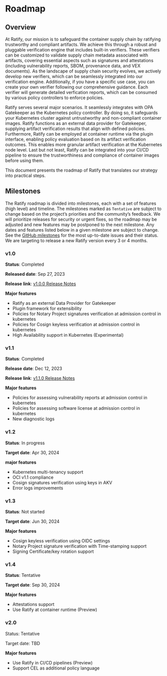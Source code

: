 # Roadmap

## Overview

At Ratify, our mission is to safeguard the container supply chain by ratifying trustworthy and compliant artifacts. We achieve this through a robust and pluggable verification engine that includes built-in verifiers. These verifiers can be customized to validate supply chain metadata associated with artifacts, covering essential aspects such as signatures and attestations (including vulnerability reports, SBOM, provenance data, and VEX documents). As the landscape of supply chain security evolves, we actively develop new verifiers, which can be seamlessly integrated into our verification engine. Additionally, if you have a specific use case, you can create your own verifier following our comprehensive guidance. Each verifier will generate detailed verfication reports, which can be consumed by various policy controllers to enforce policies.

Ratify serves several major scenarios. It seamlessly integrates with OPA Gatekeeper as the Kubernetes policy controller. By doing so, it safeguards your Kubernetes cluster against untrustworthy and non-compliant container images. Ratify functions as an external data provider for Gatekeeper, supplying artifact verification results that align with defined policies. Furthermore, Ratify can be employed at container runtime via the plugin interface, enabling policy evaluation based on its artifact verification outcomes. This enables more granular artifact verification at the Kubernetes node level. Last but not least, Ratify can be integrated into your CI/CD pipeline to ensure the trustworthiness and compliance of container images before using them. 

This document presents the roadmap of Ratify that translates our strategy into practical steps.

## Milestones

The Ratify roadmap is divided into milestones, each with a set of features (high level) and timeline. The milestones marked as `Tentative` are subject to change based on the project’s priorities and the community’s feedback. We will prioritize releases for security or urgent fixes, so the roadmap may be adjusted and new features may be postponed to the next milestone. Any dates and features listed below in a given milestone are subject to change. See the [GitHub milestones](https://github.com/deislabs/ratify/milestones?state=open) for the most up-to-date issues and their status. We are targeting to release a new Ratify version every 3 or 4 months.

### v1.0

**Status**: Completed

**Released date**: Sep 27, 2023

**Release link**: [v1.0.0 Release Notes](https://github.com/deislabs/ratify/releases/tag/v1.0.0)

**Major features**

- Ratify as an external Data Provider for Gatekeeper
- Plugin framework for extensibility
- Policies for Notary Project signatures verification at admission control in kubernetes
- Policies for Cosign keyless verification at admission control in kubernetes
- High Availability support in Kubernetes (Experimental)

### v1.1

**Status**: Completed

**Release date**: Dec 12, 2023

**Release link**: [v1.1.0 Release Notes](https://github.com/deislabs/ratify/releases/tag/v1.1.0)

**Major features**

- Policies for assessing vulnerability reports at admission control in kubernetes
- Policies for assessing software license at admission control in kubernetes
- New diagnostic logs

### v1.2

**Status**: In progress

**Target date**: Apr 30, 2024

**major features**

- Kubernetes multi-tenancy support
- OCI v1.1 compliance
- Cosign signatures verification using keys in AKV
- Error logs improvements

### v1.3

**Status**: Not started

**Target date**: Jun 30, 2024

**Major features**

- Cosign keyless verification using OIDC settings
- Notary Project signature verification with Time-stamping support
- Signing Certificate/key rotation support

### v1.4

**Status**: Tentative

**Target date**: Sep 30, 2024

**Major features**

- Attestations support
- Use Ratify at container runtime (Preview)

### v2.0

Status: Tentative

Target date: TBD

**Major features**

- Use Ratify in CI/CD pipelines (Preview)
- Support CEL as additional policy language